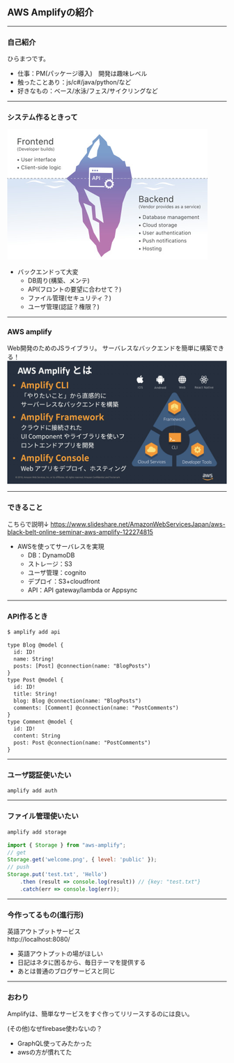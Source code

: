 ## AWS Amplifyの紹介

---
### 自己紹介
ひらまつです。  
- 仕事：PM(パッケージ導入)　開発は趣味レベル
- 触ったことあり：js/c#/java/python/など
- 好きなもの：ベース/水泳/フェス/サイクリングなど

---
### システム作るときって

![](./resource/002.jpeg)  

- バックエンドって大変
  - DB周り(構築、メンテ)
  - API(フロントの要望に合わせて？)
  - ファイル管理(セキュリティ？)
  - ユーザ管理(認証？権限？)

---
### AWS amplify
Web開発のためのJSライブラリ。
サーバレスなバックエンドを簡単に構築できる！
![](./resource/003.jpg)


---

### できること
こちらで説明↓
https://www.slideshare.net/AmazonWebServicesJapan/aws-black-belt-online-seminar-aws-amplify-122274815  

- AWSを使ってサーバレスを実現  
  - DB：DynamoDB  
  - ストレージ：S3  
  - ユーザ管理：cognito  
  - デプロイ：S3+cloudfront  
  - API：API gateway/lambda or Appsync  

---

### API作るとき

```
$ amplify add api
```


```
type Blog @model {
  id: ID!
  name: String!
  posts: [Post] @connection(name: "BlogPosts")
}
type Post @model {
  id: ID!
  title: String!
  blog: Blog @connection(name: "BlogPosts")
  comments: [Comment] @connection(name: "PostComments")
}
type Comment @model {
  id: ID!
  content: String
  post: Post @connection(name: "PostComments")
}
```

---

### ユーザ認証使いたい

```
amplify add auth
```


---

### ファイル管理使いたい

```
amplify add storage
```


```javascript
import { Storage } from "aws-amplify";
// get
Storage.get('welcome.png', { level: 'public' });
// push
Storage.put('test.txt', 'Hello')
    .then (result => console.log(result)) // {key: "test.txt"}
    .catch(err => console.log(err));
```

---

### 今作ってるもの(進行形)
英語アウトプットサービス  
http://localhost:8080/  

- 英語アウトプットの場がほしい
- 日記はネタに困るから、毎日テーマを提供する
- あとは普通のブログサービスと同じ

---

### おわり
Amplifyは、簡単なサービスをすぐ作ってリリースするのには良い。  

(その他)なぜfirebase使わないの？
- GraphQL使ってみたかった
- awsの方が慣れてた
